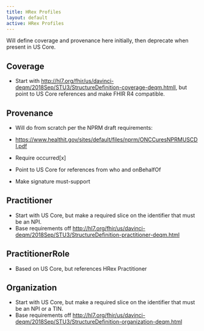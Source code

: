 ```yaml
---
title: HRex Profiles
layout: default
active: HRex Profiles
---
```


Will define coverage and provenance here initially, then deprecate when present in US Core. 
## Coverage
* Start with http://hl7.org/fhir/us/davinci-deqm/2018Sep/STU3/StructureDefinition-coverage-deqm.htmll, but point to US Core references and make FHIR R4 compatible. 

## Provenance
* Will do from scratch per the NPRM draft requirements:
* https://www.healthit.gov/sites/default/files/nprm/ONCCuresNPRMUSCDI.pdf

* Require occurred[x]
* Point to US Core for references from who and onBehalfOf
* Make signature must-support

## Practitioner
* Start with US Core, but make a required slice on the identifier that must be an NPI. 
* Base requirements off http://hl7.org/fhir/us/davinci-deqm/2018Sep/STU3/StructureDefinition-practitioner-deqm.html

## PractitionerRole
* Based on US Core, but references HRex Practitioner


## Organization
* Start with US Core, but make a required slice on the identifier that must be an NPI or a TIN. 
* Base requirements off http://hl7.org/fhir/us/davinci-deqm/2018Sep/STU3/StructureDefinition-organization-deqm.html